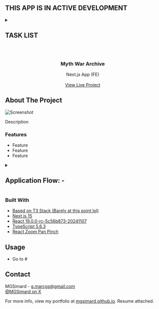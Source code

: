 ## THIS APP IS IN ACTIVE DEVELOPMENT

<details>
<summary><h2>TASK LIST<h2></summary>

- [ ] Add top/left style reset on closing dialog (using dialog api instead of react render, so no useEffect unmount possible)
- [x] Add boundary constraints to prevent image from being dragged away from its constraints (snap right to right, left to left etc)
- [ ] Disable dragging in axes in which the image may be smaller than the container within that axis
- [ ] Decide on a threshold for 3rd party image hosting (100kb+?)
- [ ] For map assets, show a compressed webp of fullmap and offer a zipped download of all jpg tiles
- [ ] Decide on page subnav icons - bland svgs vs in-game UI icons
- [ ] Prettify h3 section headers
- [ ] Add class icons to races section, or full character images
- [ ] Prettify h4 section headings
- [ ] Fill out regions section
- [ ] Figure out if I want gold gradient lettering for nav icons & text (at least core ones)
- [ ] Figure out if I want header backgrounds in pages
- [ ] Nested ul submenu in nav links
- [ ] Decide if I want page footer or nav footer (icons etc)
- [ ] Think about adding a Guides page with more in-depth info for classes, guides etc rather than lore.

</details>

<br/>
<div align="center">

<h3 align="center">Myth War Archive</h3>
<p align="center">
Next.js App (FE)
<br/>
<br/>
<a href="#">View Live Project</a>
</p>
</div>

## About The Project

![Screenshot](#)

Description

### Features

- Feature
- Feature
- Feature

<details>
<summary><h2>Application Flow: -</h2></summary>
<p>Desc</p>

1. Stuff

</details>

### Built With

- [Based on T3 Stack (Barely at this point lol)](https://create.t3.gg/)
- [Next.js 15](https://nextjs.org/)
- [React 19.0.0-rc-5c56b873-20241107](https://react.dev/)
- [TypeScript 5.6.3](https://www.typescriptlang.org/)
- [React Zoom Pan Pinch](https://github.com/BetterTyped/react-zoom-pan-pinch)

## Usage

- Go to #

## Contact

MGSimard - g.marcgs@gmail.com  
[@MGSimard on X](https://x.com/MGSimard)

For more info, view my portfolio at [mgsimard.github.io](https://mgsimard.github.io). Resume attached.
